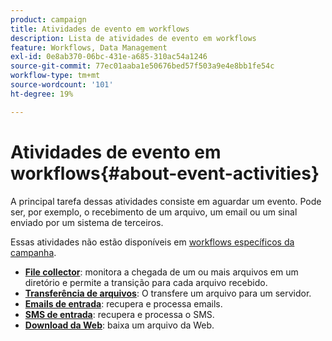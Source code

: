 ```yaml
---
product: campaign
title: Atividades de evento em workflows
description: Lista de atividades de evento em workflows
feature: Workflows, Data Management
exl-id: 0e8ab370-06bc-431e-a685-310ac54a1246
source-git-commit: 77ec01aaba1e50676bed57f503a9e4e8bb1fe54c
workflow-type: tm+mt
source-wordcount: '101'
ht-degree: 19%

---
```


# Atividades de evento em workflows{#about-event-activities}

A principal tarefa dessas atividades consiste em aguardar um evento. Pode ser, por exemplo, o recebimento de um arquivo, um email ou um sinal enviado por um sistema de terceiros.

Essas atividades não estão disponíveis em [workflows específicos da campanha](campaign-workflows.md).


* **[File collector](file-collector.md)**: monitora a chegada de um ou mais arquivos em um diretório e permite a transição para cada arquivo recebido.
* **[Transferência de arquivos](file-transfer.md)**: O transfere um arquivo para um servidor.
* **[Emails de entrada](inbound-emails.md)**: recupera e processa emails.
* **[SMS de entrada](inbound-sms.md)**: recupera e processa o SMS.
* **[Download da Web](web-download.md)**: baixa um arquivo da Web.
